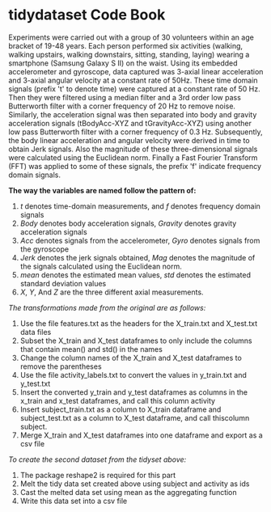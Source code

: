 tidydataset Code Book
=====================

Experiments were carried out with a group of 30 volunteers within an age bracket of 19-48 years. Each person performed six activities (walking, walking upstairs, walking downstairs, sitting, standing, laying) wearing a smartphone (Samsung Galaxy S II) on the waist. Using its embedded accelerometer and gyroscope, data captured was 3-axial linear acceleration and 3-axial angular velocity at a constant rate of 50Hz. These time domain signals (prefix 't' to denote time) were captured at a constant rate of 50 Hz. Then they were filtered using a median filter and a 3rd order low pass Butterworth filter with a corner frequency of 20 Hz to remove noise. Similarly, the acceleration signal was then separated into body and gravity acceleration signals (tBodyAcc-XYZ and tGravityAcc-XYZ) using another low pass Butterworth filter with a corner frequency of 0.3 Hz. Subsequently, the body linear acceleration and angular velocity were derived in time to obtain Jerk signals. Also the magnitude of these three-dimensional signals were calculated using the Euclidean norm. Finally a Fast Fourier Transform (FFT) was applied to some of these signals, the prefix 'f' indicate frequency domain signals.

**The way the variables are named follow the pattern of:**

1. *t* denotes time-domain measurements, and *f* denotes frequency domain signals
2. *Body* denotes body acceleration signals, *Gravity* denotes gravity acceleration signals
3. *Acc* denotes signals from the accelerometer, *Gyro* denotes signals from the gyroscope
4. *Jerk* denotes the jerk signals obtained, *Mag* denotes the magnitude of the signals calculated using the Euclidean norm.
5. *mean* denotes the estimated mean values, *std* denotes the estimated standard deviation values
6. *X*, *Y*, And *Z* are the three different axial measurements.

*The transformations made from the original are as follows:*

1. Use the file features.txt as the headers for the X_train.txt and X_test.txt data files
2. Subset the X_train and X_test dataframes to only include the columns that contain mean() and std() in the names
3. Change the column names of the X_train and X_test dataframes to remove the parentheses
4. Use the file activity_labels.txt to convert the values in y_train.txt and y_test.txt
5. Insert the converted y_train and y_test dataframes as columns in the x_train and x_test dataframes, and call this column activity
6. Insert subject_train.txt as a column to X_train dataframe and subject_test.txt as a column to X_test dataframe, and call thiscolumn subject.
7. Merge X_train and X_test dataframes into one dataframe and export as a csv file

*To create the second dataset from the tidyset above:*

1. The package reshape2 is required for this part
2. Melt the tidy data set created above using subject and activity as ids
3. Cast the melted data set using mean as the aggregating function
4. Write this data set into a csv file



